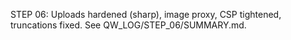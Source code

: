 STEP 06: Uploads hardened (sharp), image proxy, CSP tightened, truncations fixed. See QW_LOG/STEP_06/SUMMARY.md.
